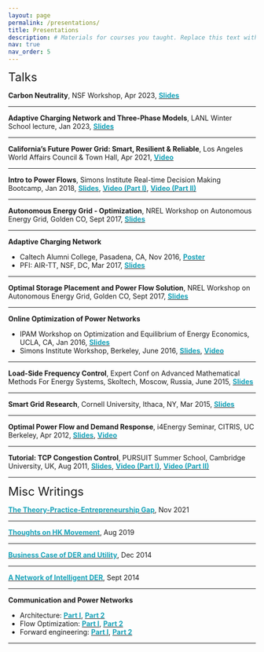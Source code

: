 ```yaml
---
layout: page
permalink: /presentations/
title: Presentations
description: # Materials for courses you taught. Replace this text with your description.
nav: true
nav_order: 5
---
```


<div style="margin-bottom: 12px;"><font size='5.5'>Talks</font></div>

<b>Carbon Neutrality</b>, NSF Workshop, Apr 2023, <a href='..\assets\pdf\presentation\Low-202304-CarbonNeutrality-NSFwkp.pdf' target="_blank"><b><font color='#17a2b8'>Slides</font></b></a>
<hr/>

<b>Adaptive Charging Network and Three-Phase Models</b>, LANL Winter School lecture, Jan 2023, <a href='..\assets\pdf\presentation\Low-202301-ACN-long+3PhaseModels.pdf' target="_blank"><b><font color='#17a2b8'>Slides</font></b></a>
<hr/>

<b>California’s Future Power Grid: Smart, Resilient & Reliable</b>, Los Angeles World Affairs Council & Town Hall, Apr 2021, <a href='https://www.youtube.com/watch?v=4MlCMH-25F8'><b><font color='#17a2b8'>Video</font></b></a>
<hr/>

<b>Intro to Power Flows</b>, Simons Institute Real-time Decision Making Bootcamp, Jan 2018, <a href='..\assets\pdf\presentation\Low-201801-SimonsBootcamp.pdf' target="_blank"><b><font color='#17a2b8'>Slides</font></b></a>, <a href='https://simons.berkeley.edu/talks/flow-power-part-i-basic-concepts-models'><b><font color='#17a2b8'>Video (Part I)</font></b></a>, <a href='https://simons.berkeley.edu/talks/flow-power-part-ii-power-flow-solutions-optimization'><b><font color='#17a2b8'>Video (Part II)</font></b></a>
<hr/>

<b>Autonomous Energy Grid - Optimization</b>, NREL Workshop on Autonomous Energy Grid, Golden CO, Sept 2017, <a href='..\assets\pdf\presentation\Low-201709-AEGopt-NREL.pdf' target="_blank"><b><font color='#17a2b8'>Slides</font></b></a>
<hr/>

<b>Adaptive Charging Network</b>
- Caltech Alumni College, Pasadena, CA, Nov 2016, <a href='..\assets\pdf\presentation\ACN-201611.pdf' target="_blank"><b><font color='#17a2b8'>Poster</font></b></a>
- PFI: AIR-TT, NSF, DC, Mar 2017, <a href='..\assets\pdf\presentation\Low-201703-AIR.pdf' target="_blank"><b><font color='#17a2b8'>Slides</font></b></a>
<hr/>

<b>Optimal Storage Placement and Power Flow Solution</b>, NREL Workshop on Autonomous Energy Grid, Golden CO, Sept 2017, <a href='..\assets\pdf\presentation\Low-201611-OptimalStorage+PFsol.pdf' target="_blank"><b><font color='#17a2b8'>Slides</font></b></a>
<hr/>

<b>Online Optimization of Power Networks</b>
- IPAM Workshop on Optimization and Equilibrium of Energy Economics, UCLA, CA, Jan 2016, <a href='..\assets\pdf\presentation\Low-201601-OnlineAlg.pdf' target="_blank"><b><font color='#17a2b8'>Slides</font></b></a>
- Simons Institute Workshop, Berkeley, June 2016, <a href='..\assets\pdf\presentation\Low-201606-OnlineAlg-SimonsBerkeley-short.pdf' target="_blank"><b><font color='#17a2b8'>Slides</font></b></a>, <a href='https://www.youtube.com/watch?v=cs88FQtYQXg'><b><font color='#17a2b8'>Video</font></b></a>
<hr/>

<b>Load-Side Frequency Control</b>, Expert Conf on Advanced Mathematical Methods For Energy Systems, Skoltech, Moscow, Russia, June 2015, <a href='..\assets\pdf\presentation\Low-201506-OLC3-Skoltech.pdf' target="_blank"><b><font color='#17a2b8'>Slides</font></b></a>
<hr/>

<b>Smart Grid Research</b>, Cornell University, Ithaca, NY, Mar 2015, <a href='..\assets\pdf\presentation\Low-201503-Cornell-Ithaca.pdf' target="_blank"><b><font color='#17a2b8'>Slides</font></b></a>
<hr/>

<b>Optimal Power Flow and Demand Response</b>, i4Energy Seminar, CITRIS, UC Berkeley, Apr 2012, <a href='..\assets\pdf\presentation\Low-201203-DR+OPF.pdf' target="_blank"><b><font color='#17a2b8'>Slides</font></b></a>, <a href='https://www.youtube.com/watch?v=WMDeIAXHAAw'><b><font color='#17a2b8'>Video</font></b></a>
<hr/>

<b>Tutorial: TCP Congestion Control</b>, PURSUIT Summer School, Cambridge University, UK, Aug 2011, <a href='..\assets\pdf\presentation\Low-201108-TCP-Cambridge.pdf' target="_blank"><b><font color='#17a2b8'>Slides</font></b></a>, <a href='https://vimeo.com/39752673'><b><font color='#17a2b8'>Video (Part I)</font></b></a>, <a href='https://vimeo.com/39758488'><b><font color='#17a2b8'>Video (Part II)</font></b></a>
<hr/>


<div style="margin-bottom: 12px;"><font size='5.5'>Misc Writings</font></div>

<a href='..\assets\pdf\presentation\Low-202112-TheoryPracticeEntrepreneurshipGap-PresidentsMessage-CSM.pdf' target="_blank"><b><font color='#17a2b8'>The Theory-Practice-Entrepreneurship Gap</font></b></a>, Nov 2021
<hr/>

<a href='..\assets\pdf\presentation\ThoughtsOnHKMovement-20190824-Low.pdf' target="_blank"><b><font color='#17a2b8'>Thoughts on HK Movement</font></b></a>, Aug 2019
<hr/>

<a href='https://rigorandrelevance.wordpress.com/2014/12/02/business-case-for-der-and-utility/'><b><font color='#17a2b8'>Business Case of DER and Utility</font></b></a>, Dec 2014
<hr/>

<a href='https://rigorandrelevance.wordpress.com/2014/09/18/a-network-of-intelligent-der/'><b><font color='#17a2b8'>A Network of Intelligent DER</font></b></a>, Sept 2014
<hr/>

<b>Communication and Power Networks</b>
- Architecture: <a href='https://rigorandrelevance.wordpress.com/2013/11/26/power-network-and-internet-i-architecture/'><b><font color='#17a2b8'>Part I</font></b></a>, <a href='https://rigorandrelevance.wordpress.com/2013/12/02/communication-and-power-networks-architecture-part-ii/'><b><font color='#17a2b8'>Part 2</font></b></a>
- Flow Optimization: <a href='https://rigorandrelevance.wordpress.com/2014/05/05/communication-and-power-networks-flow-optimization-part-i/'><b><font color='#17a2b8'>Part I</font></b></a>, <a href='https://rigorandrelevance.wordpress.com/2014/05/19/communication-and-power-networks-flow-optimization-part-ii/'><b><font color='#17a2b8'>Part 2</font></b></a>
- Forward engineering: <a href='https://rigorandrelevance.wordpress.com/2014/07/08/communication-and-power-networks-reverse-and-forward-engineering-part-i/'><b><font color='#17a2b8'>Part I</font></b></a>, <a href='https://rigorandrelevance.wordpress.com/2014/07/15/communication-and-power-networks-reverse-and-forward-engineering-part-ii/'><b><font color='#17a2b8'>Part 2</font></b></a>
<hr/>
